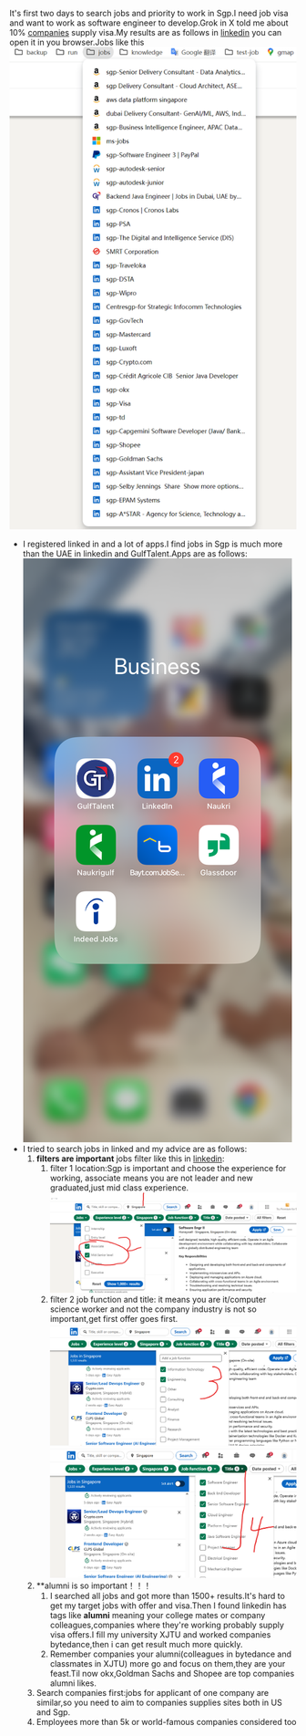 It's first two days to search jobs and priority to work in Sgp.I need job visa and want to work as software engineer to develop.Grok in X told me about 10% [companies](resources/jobs-with-visa-answered-by-grok20250818.md) supply visa.My results are as follows in [linkedin](resources/bookmarks_2025_8_20_jobs.html)
you can open it in you browser.Jobs like this![](resources/offers_0818~0819.png)
* I registered linked in and a lot of apps.I find jobs in Sgp is much more than the UAE in linkedin and GulfTalent.Apps are as follows:
![](resources/jobs_app.jpg)
* I tried to search jobs in linked and my advice are as follows:
  1. **filters are important** jobs filter like this in [linkedin](https://www.linkedin.com/jobs/search/?currentJobId=4274786601&f_E=3%2C4&f_F=it%2Ceng&f_PP=103804675&f_T=9%2C39%2C25194%2C30006%2C6483%2C10738&geoId=102454443&origin=JOB_SEARCH_PAGE_SEARCH_BUTTON&refresh=true&sortBy=R&spellCorrectionEnabled=true&start=250):
     1. filter 1 location:Sgp is important and choose the experience for working, associate means you are not leader and new graduated,just mid class experience.  ![](resources/job-filter1.png)
     2. filter 2 job function and title: it means you are it/computer science worker and not the company industry is not so important,get first offer goes first.![](resources/job-filter2.png)![](resources/job-filter3.png)
  2. **alumni is so important！！！
     1. I searched all jobs and got more than 1500+ results.It's hard to get my target jobs with offer and visa.Then I found linkedin has tags like **alumni** meaning your college mates or company colleagues,companies where they're  working probably supply visa offers.I fill my university XJTU and worked companies bytedance,then i can get result much more quickly.
     2. Remember companies your alumni(colleagues in bytedance and classmates in XJTU) more go and focus on them,they are your feast.Til now okx,Goldman Sachs and Shopee are top companies alumni likes.
  3. Search companies first:jobs for applicant of one company are similar,so you need to aim to companies supplies sites both in US and Sgp.
  4. Employees more than 5k or world-famous companies considered too
  

